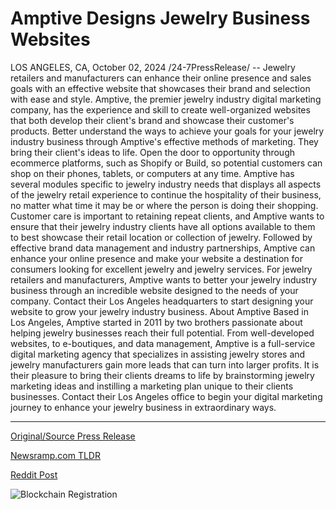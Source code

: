 # Amptive Designs Jewelry Business Websites

LOS ANGELES, CA, October 02, 2024 /24-7PressRelease/ -- Jewelry retailers and manufacturers can enhance their online presence and sales goals with an effective website that showcases their brand and selection with ease and style. Amptive, the premier jewelry industry digital marketing company, has the experience and skill to create well-organized websites that both develop their client's brand and showcase their customer's products.  Better understand the ways to achieve your goals for your jewelry industry business through Amptive's effective methods of marketing. They bring their client's ideas to life. Open the door to opportunity through ecommerce platforms, such as Shopify or Build, so potential customers can shop on their phones, tablets, or computers at any time.   Amptive has several modules specific to jewelry industry needs that displays all aspects of the jewelry retail experience to continue the hospitality of their business, no matter what time it may be or where the person is doing their shopping. Customer care is important to retaining repeat clients, and Amptive wants to ensure that their jewelry industry clients have all options available to them to best showcase their retail location or collection of jewelry.   Followed by effective brand data management and industry partnerships, Amptive can enhance your online presence and make your website a destination for consumers looking for excellent jewelry and jewelry services.   For jewelry retailers and manufacturers, Amptive wants to better your jewelry industry business through an incredible website designed to the needs of your company. Contact their Los Angeles headquarters to start designing your website to grow your jewelry industry business.  About Amptive  Based in Los Angeles, Amptive started in 2011 by two brothers passionate about helping jewelry businesses reach their full potential. From well-developed websites, to e-boutiques, and data management, Amptive is a full-service digital marketing agency that specializes in assisting jewelry stores and jewelry manufacturers gain more leads that can turn into larger profits. It is their pleasure to bring their clients dreams to life by brainstorming jewelry marketing ideas and instilling a marketing plan unique to their clients businesses. Contact their Los Angeles office to begin your digital marketing journey to enhance your jewelry business in extraordinary ways. 

---

[Original/Source Press Release](https://www.24-7pressrelease.com/press-release/514890/amptive-designs-jewelry-business-websites)
                    

[Newsramp.com TLDR](https://newsramp.com/curated-news/amptive-elevating-your-jewelry-industry-business-with-effective-digital-marketing-solutions/442161da6c579c7a605704487089ce3f) 

 



[Reddit Post](https://www.reddit.com/r/MarketingNewsramp/comments/1fuh3vw/amptive_elevating_your_jewelry_industry_business/) 



![Blockchain Registration](https://cdn.newsramp.app/24-7PressRelease/qrcode/2410/2/raindjyv.webp)